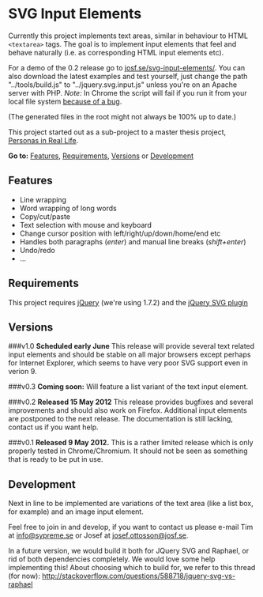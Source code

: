 SVG Input Elements
==================

Currently this project implements text areas, similar in behaviour to HTML 
`<textarea>` tags. The goal is to implement input elements that feel and 
behave naturally (i.e. as corresponding HTML input elements etc). 

For a demo of the 0.2 release go to 
[josf.se/svg-input-elements/](http://josf.se/svg-input-elements/). You can 
also download the latest examples and test yourself, just change the path 
"../tools/build.js" to "../jquery.svg.input.js" unless you're on an Apache 
server with PHP. _Note:_ In Chrome the script will fail if you run it from 
your local file system 
[because of a bug](http://code.google.com/p/chromium/issues/detail?id=49001). 

(The generated files in the root might not always be 100% up to date.) 

This project started out as a sub-project to a master thesis project, 
[Personas in Real Life](http://personasinreallife.tumblr.com).

__Go to:__ [Features](#features-), [Requirements](#requirements), 
[Versions](#versions) or [Development](#development)

Features 
--------
* Line wrapping
* Word wrapping of long words
* Copy/cut/paste
* Text selection with mouse and keyboard
* Change cursor position with left/right/up/down/home/end etc
* Handles both paragraphs (_enter_) and manual line breaks (_shift+enter_)
* Undo/redo
* ...

Requirements
------------
This project requires [jQuery](http://docs.jquery.com/Downloading_jQuery) 
(we're using 1.7.2) and the 
[jQuery SVG plugin](http://keith-wood.name/svg.html)

Versions
--------
###v1.0
__Scheduled early June__ This release will provide several text related input
elements and should be stable on all major browsers except perhaps for 
Internet Explorer, which seems to have very poor SVG support even in verion 9. 

###v0.3
__Coming soon:__ Will feature a list variant of the text input element. 

###v0.2
__Released 15 May 2012__ This release provides bugfixes and several 
improvements and should also work on Firefox. Additional input elements are 
postponed to the next release. The documentation is still lacking, contact us 
if you want help. 

###v0.1
__Released 9 May 2012.__ This is a rather limited release which is only 
properly tested in Chrome/Chromium. It should not be seen as something that is
ready to be put in use.

Development
-----------
Next in line to be implemented are variations of the text area (like a list 
box, for example) and an image input element. 

Feel free to join in and develop, if you want to contact us please e-mail 
Tim at [info@sypreme.se](mailto:info@sypreme.se) or Josef at 
[josef.ottosson@josf.se](mailto:josef.ottosson@josf.se). 

In a future version, we would build it both for JQuery SVG and Raphael, or 
rid of both dependencies completely. We would love some help implementing 
this! About choosing which to build for, we refer to this thread (for now):
http://stackoverflow.com/questions/588718/jquery-svg-vs-raphael